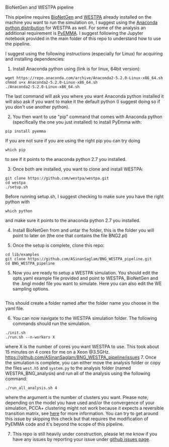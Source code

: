 BioNetGen and WESTPA pipeline

This pipeline requires [BioNetGen](https://www.csb.pitt.edu/Faculty/Faeder/?page_id=409) and [WESTPA](https://github.com/westpa/westpa) already installed on the machine you want to run the simulation on, I suggest using the [Anaconda python distribution](https://www.anaconda.com/download/) for WESTPA as well. For some of the analysis an additional requirement is [PyEMMA](http://emma-project.org/latest/). I suggest following the Jupyter notebook provided in the main folder of this repo to understand how to use the pipeline. 
  
I suggest using the following instructions (especially for Linux) for acquiring and installing dependencies: 

1. Install Anaconda python using (link is for linux, 64bit version):
```
wget https://repo.anaconda.com/archive/Anaconda2-5.2.0-Linux-x86_64.sh
chmod u+x Anaconda2-5.2.0-Linux-x86_64.sh
./Anaconda2-5.2.0-Linux-x86_64.sh
```
The last command will ask you where you want Anaconda python installed it will also ask if you want to make it the default python (I suggest doing so if you don't use another python). 

2. You then want to use "pip" command that comes with Anaconda python (specifically the one you just installed) to install PyEmma with:
```
pip install pyemma
```
If you are not sure if you are using the right pip you can try doing
```
which pip
```
to see if it points to the anaconda python 2.7 you installed.

3. Once both are installed, you want to clone and install WESTPA:
```
git clone https://github.com/westpa/westpa.git
cd westpa
./setup.sh
```
Before running setup.sh, I suggest checking to make sure you have the right python with
```
which python
```
and make sure it points to the anaconda python 2.7 you installed.

4. Install BioNetGen from and untar the folder, this is the folder you will point to later on (the one that contains the file BNG2.pl)

5. Once the setup is complete, clone this repo:
```
cd lib/examples
git clone https://github.com/ASinanSaglam/BNG_WESTPA_pipeline.git
cd BNG_WESTPA_pipeline
```

5. Now you are ready to setup a WESTPA simulation. You should edit the opts.yaml example file provided and point to WESTPA, BioNetGen and the .bngl model file you want to simulate. Here you can also edit the WE sampling options. 

```
```

This should create a folder named after the folder name you choose in the yaml file. 

6. You can now navigate to the WESTPA simulation folder. The following commands should run the simulation. 

```
./init.sh
./run.sh --n-workers X
```
where X is the number of cores you want WESTPA to use. This took about 15 minutes on 4 cores for me on a Xeon @3.5GHz. 
https://github.com/ASinanSaglam/BNG_WESTPA_pipeline/issues
7. Once the simulation is complete, you can either move the analysis folder or copy the files ```west.h5``` and ```system.py``` to the analysis folder (named WESTPA_BNG_analysis) and run all of the analysis using the following command: 

```
./run_all_analysis.sh 4
```

where the argument is the number of clusters you want. Please note, depending on the model you have used and/or the convergence of your simulation, PCCA+ clustering might not work because it expects a reversible transition matrix, see [here](http://www.emma-project.org/v2.4/api/generated/pyemma.msm.PCCA.html) for more information. You can try to get around this issue by skipping this check but that requires the modification of PyEMMA code and it's beyond the scope of this pipeline.

7. This repo is still heavily under construction, please let me know if you have any issues by reporting your issue under [github issues page](https://github.com/ASinanSaglam/BNG_WESTPA_pipeline/issues).
